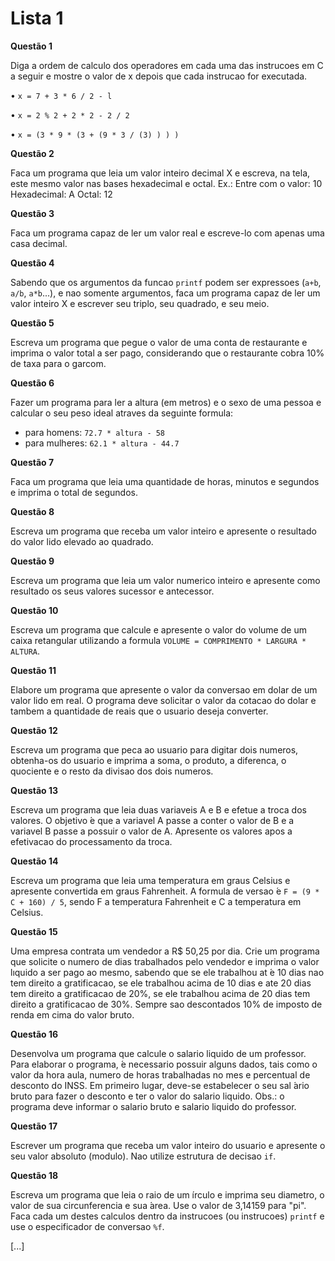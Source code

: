# Lista 1

**Questão 1**

 Diga a ordem de calculo dos operadores em cada uma das instrucoes em C a seguir e mostre o valor
de x depois que cada instrucao for executada.

• `x = 7 + 3 * 6 / 2 - l`

• `x = 2 % 2 + 2 * 2 - 2 / 2`

• `x = (3 * 9 * (3 + (9 * 3 / (3) ) ) )`

**Questão 2**

 Faca um programa que leia um valor inteiro decimal X e escreva, na tela, este mesmo valor nas bases
hexadecimal e octal.
Ex.: Entre com o valor: 10
Hexadecimal: A
Octal: 12

**Questão 3**

 Faca um programa capaz de ler um valor real e escreve-lo com apenas uma casa decimal.

**Questão 4**

 Sabendo que os argumentos da funcao `printf` podem ser expressoes (`a+b`, `a/b`, `a*b`...), e nao somente
argumentos, faca um programa capaz de ler um valor inteiro X e escrever seu triplo, seu quadrado, e
seu meio.

**Questão 5**

 Escreva um programa que pegue o valor de uma conta de restaurante e imprima o valor total a ser
pago, considerando que o restaurante cobra 10% de taxa para o garcom.

**Questão 6**

 Fazer um programa para ler a altura (em metros) e o sexo de uma pessoa e calcular o seu peso ideal
atraves da seguinte formula:

- para homens: `72.7 * altura - 58`
- para mulheres: `62.1 * altura - 44.7`

**Questão 7**

 Faca um programa que leia uma quantidade de horas, minutos e segundos e imprima o total de segundos.

**Questão 8**

 Escreva um programa que receba um valor inteiro e apresente o resultado do valor lido elevado ao
quadrado.

**Questão 9**

 Escreva um programa que leia um valor numerico inteiro e apresente como resultado os seus valores
sucessor e antecessor.

**Questão 10**

 Escreva um programa que calcule e apresente o valor do volume de um caixa retangular utilizando a
formula `VOLUME = COMPRIMENTO * LARGURA * ALTURA`.

**Questão 11**

 Elabore um programa que apresente o valor da conversao em dolar de um valor lido em real. O
programa deve solicitar o valor da cotacao do dolar e tambem a quantidade de reais que o usuario
deseja converter.

**Questão 12**

 Escreva um programa que peca ao usuario para digitar dois numeros, obtenha-os do usuario e imprima
a soma, o produto, a diferenca, o quociente e o resto da divisao dos dois numeros.

**Questão 13**

 Escreva um programa que leia duas variaveis A e B e efetue a troca dos valores. O objetivo  ́e que a
variavel A passe a conter o valor de B e a variavel B passe a possuir o valor de A. Apresente os valores
apos a efetivacao do processamento da troca.

**Questão 14**

 Escreva um programa que leia uma temperatura em graus Celsius e apresente convertida em graus
Fahrenheit. A formula de versao ́e `F = (9 * C + 160) / 5`, sendo F a temperatura Fahrenheit e C a
temperatura em Celsius.

**Questão 15**

 Uma empresa contrata um vendedor a R$ 50,25 por dia. Crie um programa que solicite o numero de
dias trabalhados pelo vendedor e imprima o valor lıquido a ser pago ao mesmo, sabendo que se ele
trabalhou at ́e 10 dias nao tem direito a gratificacao, se ele trabalhou acima de 10 dias e ate 20 dias
tem direito a gratificacao de 20%, se ele trabalhou acima de 20 dias tem direito a gratificacao de 30%.
Sempre sao descontados 10% de imposto de renda em cima do valor bruto.

**Questão 16**

 Desenvolva um programa que calcule o salario liquido de um professor. Para elaborar o programa, ́e
necessario possuir alguns dados, tais como o valor da hora aula, numero de horas trabalhadas no mes e
percentual de desconto do INSS. Em primeiro lugar, deve-se estabelecer o seu sal ́ario bruto para fazer
o desconto e ter o valor do salario liquido. Obs.: o programa deve informar o salario bruto e salario
liquido do professor.

**Questão 17**

 Escrever um programa que receba um valor inteiro do usuario e apresente o seu valor absoluto (modulo).
Nao utilize estrutura de decisao `if`.

**Questão 18**

 Escreva um programa que leia o raio de um ́ırculo e imprima seu diametro, o valor de sua circunferencia
e sua  ́area. Use o valor de 3,14159 para "pi". Faca cada um destes calculos dentro da instrucoes (ou
instrucoes) `printf` e use o especificador de conversao `%f`.


[...]
